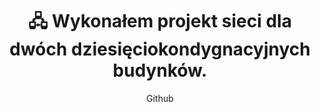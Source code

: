 ---
title: "🖧 Wykonałem projekt sieci dla dwóch dziesięciokondygnacyjnych budynków."
subtitle: "Github"
github: "https://github.com/asdfMaciej/projekt-sieci"
weight: 9
---